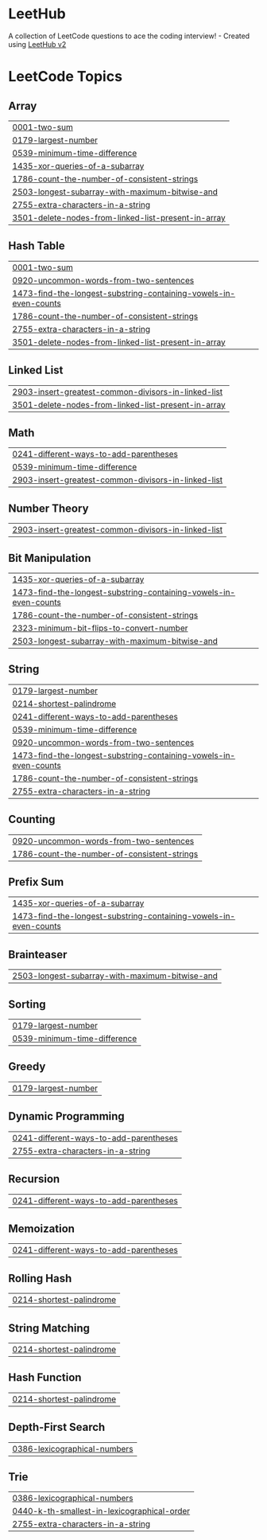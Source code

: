 # LeetHub
A collection of LeetCode questions to ace the coding interview! - Created using [LeetHub v2](https://github.com/arunbhardwaj/LeetHub-2.0)

<!---LeetCode Topics Start-->
# LeetCode Topics
## Array
|  |
| ------- |
| [0001-two-sum](https://github.com/Sushrimp/LeetHub/tree/master/0001-two-sum) |
| [0179-largest-number](https://github.com/Sushrimp/LeetHub/tree/master/0179-largest-number) |
| [0539-minimum-time-difference](https://github.com/Sushrimp/LeetHub/tree/master/0539-minimum-time-difference) |
| [1435-xor-queries-of-a-subarray](https://github.com/Sushrimp/LeetHub/tree/master/1435-xor-queries-of-a-subarray) |
| [1786-count-the-number-of-consistent-strings](https://github.com/Sushrimp/LeetHub/tree/master/1786-count-the-number-of-consistent-strings) |
| [2503-longest-subarray-with-maximum-bitwise-and](https://github.com/Sushrimp/LeetHub/tree/master/2503-longest-subarray-with-maximum-bitwise-and) |
| [2755-extra-characters-in-a-string](https://github.com/Sushrimp/LeetHub/tree/master/2755-extra-characters-in-a-string) |
| [3501-delete-nodes-from-linked-list-present-in-array](https://github.com/Sushrimp/LeetHub/tree/master/3501-delete-nodes-from-linked-list-present-in-array) |
## Hash Table
|  |
| ------- |
| [0001-two-sum](https://github.com/Sushrimp/LeetHub/tree/master/0001-two-sum) |
| [0920-uncommon-words-from-two-sentences](https://github.com/Sushrimp/LeetHub/tree/master/0920-uncommon-words-from-two-sentences) |
| [1473-find-the-longest-substring-containing-vowels-in-even-counts](https://github.com/Sushrimp/LeetHub/tree/master/1473-find-the-longest-substring-containing-vowels-in-even-counts) |
| [1786-count-the-number-of-consistent-strings](https://github.com/Sushrimp/LeetHub/tree/master/1786-count-the-number-of-consistent-strings) |
| [2755-extra-characters-in-a-string](https://github.com/Sushrimp/LeetHub/tree/master/2755-extra-characters-in-a-string) |
| [3501-delete-nodes-from-linked-list-present-in-array](https://github.com/Sushrimp/LeetHub/tree/master/3501-delete-nodes-from-linked-list-present-in-array) |
## Linked List
|  |
| ------- |
| [2903-insert-greatest-common-divisors-in-linked-list](https://github.com/Sushrimp/LeetHub/tree/master/2903-insert-greatest-common-divisors-in-linked-list) |
| [3501-delete-nodes-from-linked-list-present-in-array](https://github.com/Sushrimp/LeetHub/tree/master/3501-delete-nodes-from-linked-list-present-in-array) |
## Math
|  |
| ------- |
| [0241-different-ways-to-add-parentheses](https://github.com/Sushrimp/LeetHub/tree/master/0241-different-ways-to-add-parentheses) |
| [0539-minimum-time-difference](https://github.com/Sushrimp/LeetHub/tree/master/0539-minimum-time-difference) |
| [2903-insert-greatest-common-divisors-in-linked-list](https://github.com/Sushrimp/LeetHub/tree/master/2903-insert-greatest-common-divisors-in-linked-list) |
## Number Theory
|  |
| ------- |
| [2903-insert-greatest-common-divisors-in-linked-list](https://github.com/Sushrimp/LeetHub/tree/master/2903-insert-greatest-common-divisors-in-linked-list) |
## Bit Manipulation
|  |
| ------- |
| [1435-xor-queries-of-a-subarray](https://github.com/Sushrimp/LeetHub/tree/master/1435-xor-queries-of-a-subarray) |
| [1473-find-the-longest-substring-containing-vowels-in-even-counts](https://github.com/Sushrimp/LeetHub/tree/master/1473-find-the-longest-substring-containing-vowels-in-even-counts) |
| [1786-count-the-number-of-consistent-strings](https://github.com/Sushrimp/LeetHub/tree/master/1786-count-the-number-of-consistent-strings) |
| [2323-minimum-bit-flips-to-convert-number](https://github.com/Sushrimp/LeetHub/tree/master/2323-minimum-bit-flips-to-convert-number) |
| [2503-longest-subarray-with-maximum-bitwise-and](https://github.com/Sushrimp/LeetHub/tree/master/2503-longest-subarray-with-maximum-bitwise-and) |
## String
|  |
| ------- |
| [0179-largest-number](https://github.com/Sushrimp/LeetHub/tree/master/0179-largest-number) |
| [0214-shortest-palindrome](https://github.com/Sushrimp/LeetHub/tree/master/0214-shortest-palindrome) |
| [0241-different-ways-to-add-parentheses](https://github.com/Sushrimp/LeetHub/tree/master/0241-different-ways-to-add-parentheses) |
| [0539-minimum-time-difference](https://github.com/Sushrimp/LeetHub/tree/master/0539-minimum-time-difference) |
| [0920-uncommon-words-from-two-sentences](https://github.com/Sushrimp/LeetHub/tree/master/0920-uncommon-words-from-two-sentences) |
| [1473-find-the-longest-substring-containing-vowels-in-even-counts](https://github.com/Sushrimp/LeetHub/tree/master/1473-find-the-longest-substring-containing-vowels-in-even-counts) |
| [1786-count-the-number-of-consistent-strings](https://github.com/Sushrimp/LeetHub/tree/master/1786-count-the-number-of-consistent-strings) |
| [2755-extra-characters-in-a-string](https://github.com/Sushrimp/LeetHub/tree/master/2755-extra-characters-in-a-string) |
## Counting
|  |
| ------- |
| [0920-uncommon-words-from-two-sentences](https://github.com/Sushrimp/LeetHub/tree/master/0920-uncommon-words-from-two-sentences) |
| [1786-count-the-number-of-consistent-strings](https://github.com/Sushrimp/LeetHub/tree/master/1786-count-the-number-of-consistent-strings) |
## Prefix Sum
|  |
| ------- |
| [1435-xor-queries-of-a-subarray](https://github.com/Sushrimp/LeetHub/tree/master/1435-xor-queries-of-a-subarray) |
| [1473-find-the-longest-substring-containing-vowels-in-even-counts](https://github.com/Sushrimp/LeetHub/tree/master/1473-find-the-longest-substring-containing-vowels-in-even-counts) |
## Brainteaser
|  |
| ------- |
| [2503-longest-subarray-with-maximum-bitwise-and](https://github.com/Sushrimp/LeetHub/tree/master/2503-longest-subarray-with-maximum-bitwise-and) |
## Sorting
|  |
| ------- |
| [0179-largest-number](https://github.com/Sushrimp/LeetHub/tree/master/0179-largest-number) |
| [0539-minimum-time-difference](https://github.com/Sushrimp/LeetHub/tree/master/0539-minimum-time-difference) |
## Greedy
|  |
| ------- |
| [0179-largest-number](https://github.com/Sushrimp/LeetHub/tree/master/0179-largest-number) |
## Dynamic Programming
|  |
| ------- |
| [0241-different-ways-to-add-parentheses](https://github.com/Sushrimp/LeetHub/tree/master/0241-different-ways-to-add-parentheses) |
| [2755-extra-characters-in-a-string](https://github.com/Sushrimp/LeetHub/tree/master/2755-extra-characters-in-a-string) |
## Recursion
|  |
| ------- |
| [0241-different-ways-to-add-parentheses](https://github.com/Sushrimp/LeetHub/tree/master/0241-different-ways-to-add-parentheses) |
## Memoization
|  |
| ------- |
| [0241-different-ways-to-add-parentheses](https://github.com/Sushrimp/LeetHub/tree/master/0241-different-ways-to-add-parentheses) |
## Rolling Hash
|  |
| ------- |
| [0214-shortest-palindrome](https://github.com/Sushrimp/LeetHub/tree/master/0214-shortest-palindrome) |
## String Matching
|  |
| ------- |
| [0214-shortest-palindrome](https://github.com/Sushrimp/LeetHub/tree/master/0214-shortest-palindrome) |
## Hash Function
|  |
| ------- |
| [0214-shortest-palindrome](https://github.com/Sushrimp/LeetHub/tree/master/0214-shortest-palindrome) |
## Depth-First Search
|  |
| ------- |
| [0386-lexicographical-numbers](https://github.com/Sushrimp/LeetHub/tree/master/0386-lexicographical-numbers) |
## Trie
|  |
| ------- |
| [0386-lexicographical-numbers](https://github.com/Sushrimp/LeetHub/tree/master/0386-lexicographical-numbers) |
| [0440-k-th-smallest-in-lexicographical-order](https://github.com/Sushrimp/LeetHub/tree/master/0440-k-th-smallest-in-lexicographical-order) |
| [2755-extra-characters-in-a-string](https://github.com/Sushrimp/LeetHub/tree/master/2755-extra-characters-in-a-string) |
<!---LeetCode Topics End-->